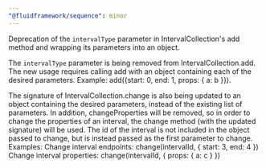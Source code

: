 ```yaml
---
"@fluidframework/sequence": minor
---
```


Deprecation of the `intervalType` parameter in IntervalCollection's add method and wrapping its parameters into an object.

The `intervalType` parameter is being removed from IntervalCollection.add. The new usage requires calling add with an object containing each of the desired parameters.
Example: add({start: 0, end: 1, props: { a: b }}).

The signature of IntervalCollection.change is also being updated to an object containing the desired parameters, instead of the existing list of parameters. In addition, changeProperties will be removed, so in order to change the properties of an interval, the change method (with the updated signature) will be used. The id of the interval is not included in the object passed to change, but is instead passed as the first parameter to change.
Examples:
Change interval endpoints: change(intervalId, { start: 3, end: 4 })
Change interval properties: change(intervalId, { props: { a: c } })
